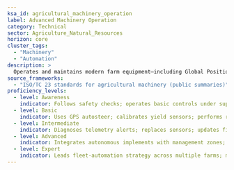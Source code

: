 ```yaml
---
ksa_id: agricultural_machinery_operation
label: Advanced Machinery Operation
category: Technical
sector: Agriculture_Natural_Resources
horizon: core
cluster_tags:
  - "Machinery"
  - "Automation"
description: >
  Operates and maintains modern farm equipment—including Global Positioning System (GPS)-guided tractors, combines, and autonomous implements—while optimising machine settings for efficiency and safety.
source_frameworks:
  - "ISO/TC 23 standards for agricultural machinery (public summaries)"
proficiency_levels:
  - level: Awareness
    indicator: Follows safety checks; operates basic controls under supervision.
  - level: Basic
    indicator: Uses GPS autosteer; calibrates yield sensors; performs routine lubrication.
  - level: Intermediate
    indicator: Diagnoses telemetry alerts; replaces sensors; updates firmware; collaborates with **`agricultural_robotics_maintenance`** specialists for robotic attachments.
  - level: Advanced
    indicator: Integrates autonomous implements with management zones; analyses machine telematics to reduce fuel and idle time.
  - level: Expert
    indicator: Leads fleet-automation strategy across multiple farms; mentors operators; consults with OEMs on next-generation features.
---
```

